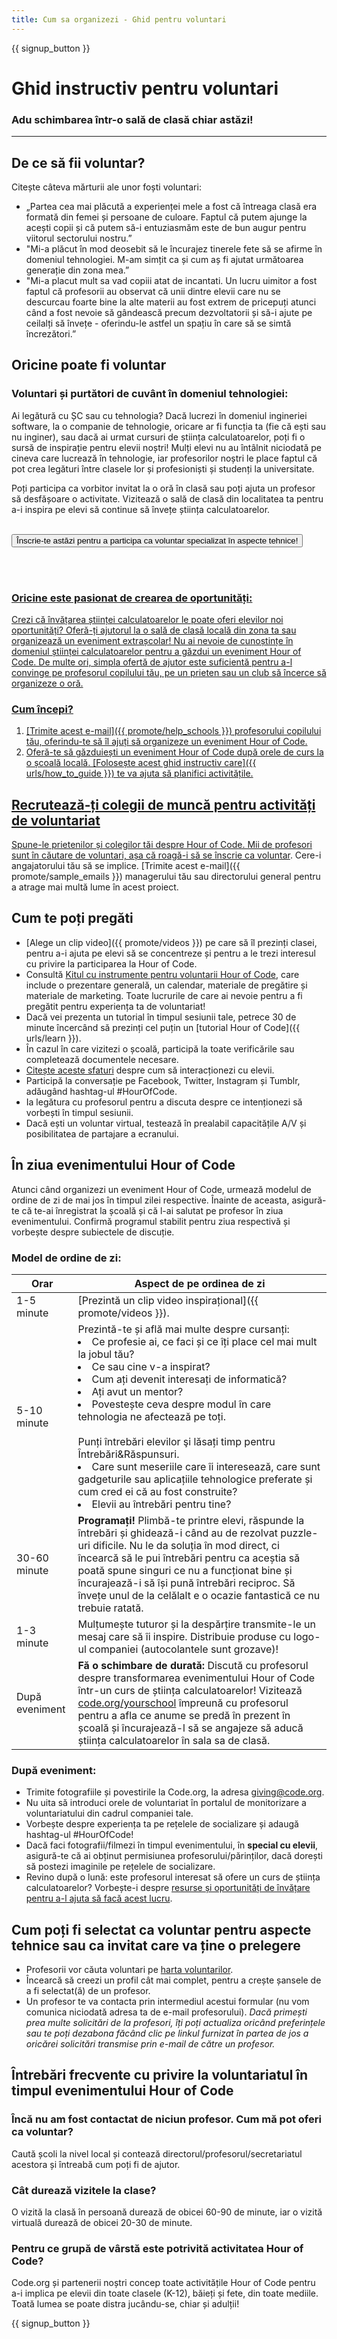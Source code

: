```yaml
---
title: Cum sa organizezi - Ghid pentru voluntari
---
```


{{ signup_button }}

# Ghid instructiv pentru voluntari
### Adu schimbarea într-o sală de clasă chiar astăzi!

***

## De ce să fii voluntar?
Citește câteva mărturii ale unor foști voluntari:

- „Partea cea mai plăcută a experienței mele a fost că întreaga clasă era formată din femei și persoane de culoare. Faptul că putem ajunge la acești copii și că putem să-i entuziasmăm este de bun augur pentru viitorul sectorului nostru.”
- "Mi-a plăcut în mod deosebit să le încurajez tinerele fete să se afirme în domeniul tehnologiei. M-am simțit ca și cum aș fi ajutat următoarea generație din zona mea.”
- "Mi-a placut mult sa vad copiii atat de incantati. Un lucru uimitor a fost faptul că profesorii au observat că unii dintre elevii care nu se descurcau foarte bine la alte materii au fost extrem de pricepuți atunci când a fost nevoie să gândească precum dezvoltatorii și să-i ajute pe ceilalți să învețe - oferindu-le astfel un spațiu în care să se simtă încrezători.”

## Oricine poate fi voluntar
### Voluntari și purtători de cuvânt în domeniul tehnologiei:
Ai legătură cu ȘC sau cu tehnologia? Dacă lucrezi în domeniul ingineriei software, la o companie de tehnologie, oricare ar fi funcția ta (fie că ești sau nu inginer), sau dacă ai urmat cursuri de știința calculatoarelor, poți fi o sursă de inspirație pentru elevii noștri! Mulți elevi nu au întâlnit niciodată pe cineva care lucrează în tehnologie, iar profesorilor noștri le place faptul că pot crea legături între clasele lor și profesioniști și studenți la universitate.

Poți participa ca vorbitor invitat la o oră în clasă sau poți ajuta un profesor să desfășoare o activitate. Vizitează o sală de clasă din localitatea ta pentru a-i inspira pe elevi să continue să învețe știința calculatoarelor.
<br>
<br>

<a href="https://code.org/volunteer"><button>Înscrie-te astăzi pentru a participa ca voluntar specializat în aspecte tehnice!</button>

<br>
<br>

### Oricine este pasionat de crearea de oportunități:
Crezi că învățarea științei calculatoarelor le poate oferi elevilor noi oportunități? Oferă-ți ajutorul la o sală de clasă locală din zona ta sau organizează un eveniment extrașcolar! Nu ai nevoie de cunoștințe în domeniul științei calculatoarelor pentru a găzdui un eveniment Hour of Code. De multe ori, simpla ofertă de ajutor este suficientă pentru a-l convinge pe profesorul copilului tău, pe un prieten sau un club să încerce să organizeze o oră.

### Cum începi?

1. [Trimite acest e-mail]({{ promote/help_schools }}) profesorului copilului tău, oferindu-te să îl ajuți să organizeze un eveniment Hour of Code.
2. Oferă-te să găzduiești un eveniment Hour of Code după orele de curs la o școală locală. [Folosește acest ghid instructiv care]({{ urls/how_to_guide }}) te va ajuta să planifici activitățile.

## Recrutează-ți colegii de muncă pentru activități de voluntariat
Spune-le prietenilor și colegilor tăi despre Hour of Code. Mii de profesori sunt în căutare de voluntari, așa că roagă-i să se [înscrie ca voluntar](https://code.org/volunteer). Cere-i angajatorului tău să se implice. [Trimite acest e-mail]({{ promote/sample_emails }}) managerului tău sau directorului general pentru a atrage mai multă lume în acest proiect.

## Cum te poți pregăti
- [Alege un clip video]({{ promote/videos }}) pe care să îl prezinți clasei, pentru a-i ajuta pe elevi să se concentreze și pentru a le trezi interesul cu privire la participarea la Hour of Code.
- Consultă [Kitul cu instrumente pentru voluntarii Hour of Code](/files/hoc-volunteer-toolkit.pdf), care include o prezentare generală, un calendar, materiale de pregătire și materiale de marketing. Toate lucrurile de care ai nevoie pentru a fi pregătit pentru experiența ta de voluntariat!
- Dacă vei prezenta un tutorial în timpul sesiunii tale, petrece 30 de minute încercând să prezinți cel puțin un [tutorial Hour of Code]({{ urls/learn }}).
- În cazul în care vizitezi o școală, participă la toate verificările sau completează documentele necesare.
- [Citește aceste sfaturi](https://code.org/files/CSTT_Volunteers.pdf) despre cum să interacționezi cu elevii.
- Participă la conversație pe Facebook, Twitter, Instagram și Tumblr, adăugând hashtag-ul #HourOfCode.
- Ia legătura cu profesorul pentru a discuta despre ce intenționezi să vorbești în timpul sesiunii.
- Dacă ești un voluntar virtual, testează în prealabil capacitățile A/V și posibilitatea de partajare a ecranului.

## În ziua evenimentului Hour of Code
Atunci când organizezi un eveniment Hour of Code, urmează modelul de ordine de zi de mai jos în timpul zilei respective. Înainte de aceasta, asigură-te că te-ai înregistrat la școală și că l-ai salutat pe profesor în ziua evenimentului. Confirmă programul stabilit pentru ziua respectivă și vorbește despre subiectele de discuție.

### Model de ordine de zi:

| Orar           | Aspect de pe ordinea de zi                                                                                                                                                                                                                                                                                                                                                        |
| -------------- | --------------------------------------------------------------------------------------------------------------------------------------------------------------------------------------------------------------------------------------------------------------------------------------------------------------------------------------------------------------------------------- |
| 1-5 minute     | [Prezintă un clip video inspirațional]({{ promote/videos }}).                                                                                                                                                                                                                                                                                                                     |
| 5-10 minute    | Prezintă-te și află mai multe despre cursanți:</ul><li>Ce profesie ai, ce faci și ce îți place cel mai mult la jobul tău?</li><li>Ce sau cine v-a inspirat?</li><li>Cum ați devenit interesați de informatică?</li><li>Ați avut un mentor?</li><li>Povestește ceva despre modul în care tehnologia ne afectează pe toți.</li><br>Punți întrebări elevilor şi lăsați timp pentru Întrebări&Răspunsuri.</br> <li> Care sunt meseriile care îi interesează, care sunt gadgeturile sau aplicațiile tehnologice preferate și cum cred ei că au fost construite? </li><li> Elevii au întrebări pentru tine?</ul>                       |
| 30-60 minute   | **Programați!** Plimbă-te printre elevi, răspunde la întrebări și ghidează-i când au de rezolvat puzzle-uri dificile. Nu le da soluția în mod direct, ci încearcă să le pui întrebări pentru ca aceștia să poată spune singuri ce nu a funcționat bine și încurajează-i să își pună întrebări reciproc. Să învețe unul de la celălalt e o ocazie fantastică ce nu trebuie ratată. |
| 1-3 minute     | Mulțumește tuturor și la despărțire transmite-le un mesaj care să îi inspire. Distribuie produse cu logo-ul companiei (autocolantele sunt grozave)!                                                                                                                                                                                                                               |
| După eveniment | **Fă o schimbare de durată:** Discută cu profesorul despre transformarea evenimentului Hour of Code într-un curs de știința calculatoarelor! Vizitează [code.org/yourschool](https://code.org/yourschool) împreună cu profesorul pentru a afla ce anume se predă în prezent în școală și încurajează-l să se angajeze să aducă știința calculatoarelor în sala sa de clasă.       |

### După eveniment:
- Trimite fotografiile și povestirile la Code.org, la adresa giving@code.org.
- Nu uita să introduci orele de voluntariat în portalul de monitorizare a voluntariatului din cadrul companiei tale.
- Vorbește despre experiența ta pe rețelele de socializare și adaugă hashtag-ul #HourOfCode!
- Dacă faci fotografii/filmezi în timpul evenimentului, în **special cu elevii**, asigură-te că ai obținut permisiunea profesorului/părinților, dacă dorești să postezi imaginile pe rețelele de socializare.
- Revino după o lună: este profesorul interesat să ofere un curs de știința calculatoarelor? Vorbește-i despre [resurse și oportunități de învățare pentru a-l ajuta să facă acest lucru](https://code.org/yourschool).

## Cum poți fi selectat ca voluntar pentru aspecte tehnice sau ca invitat care va ține o prelegere
- Profesorii vor căuta voluntari pe [harta voluntarilor](https://code.org/volunteer/local).
- Încearcă să creezi un profil cât mai complet, pentru a crește șansele de a fi selectat(ă) de un profesor.
- Un profesor te va contacta prin intermediul acestui formular (nu vom comunica niciodată adresa ta de e-mail profesorului). *Dacă primești prea multe solicitări de la profesori, îți poți actualiza oricând preferințele sau te poți dezabona făcând clic pe linkul furnizat în partea de jos a oricărei solicitări transmise prin e-mail de către un profesor.*

## Întrebări frecvente cu privire la voluntariatul în timpul evenimentului Hour of Code

### Încă nu am fost contactat de niciun profesor. Cum mă pot oferi ca voluntar?
Caută școli la nivel local și contează directorul/profesorul/secretariatul acestora și întreabă cum poți fi de ajutor.

### Cât durează vizitele la clase?
O vizită la clasă în persoană durează de obicei 60-90 de minute, iar o vizită virtuală durează de obicei 20-30 de minute.

### Pentru ce grupă de vârstă este potrivită activitatea Hour of Code?
Code.org și partenerii noștri concep toate activitățile Hour of Code pentru a-i implica pe elevii din toate clasele (K-12), băieți și fete, din toate mediile. Toată lumea se poate distra jucându-se, chiar și adulții!



{{ signup_button }}
